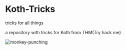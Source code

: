 # Koth-Tricks

tricks for all things

a repository with tricks for Koth from THM(Try hack me)

![monkey-punching](https://user-images.githubusercontent.com/68440743/232251603-f9591708-7b4f-4faa-be3a-a01fe5531358.png)
